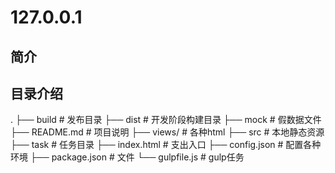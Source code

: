 # 127.0.0.1
## 简介
## 目录介绍
.
├── build                                   # 发布目录
├── dist                                    # 开发阶段构建目录
├── mock                                    # 假数据文件
├── README.md                               # 项目说明
├── views/                                  # 各种html
├── src                                     # 本地静态资源
├── task                                    # 任务目录
├── index.html                              # 支出入口
├── config.json                             # 配置各种环境
├── package.json                            # 文件
└── gulpfile.js                             # gulp任务
